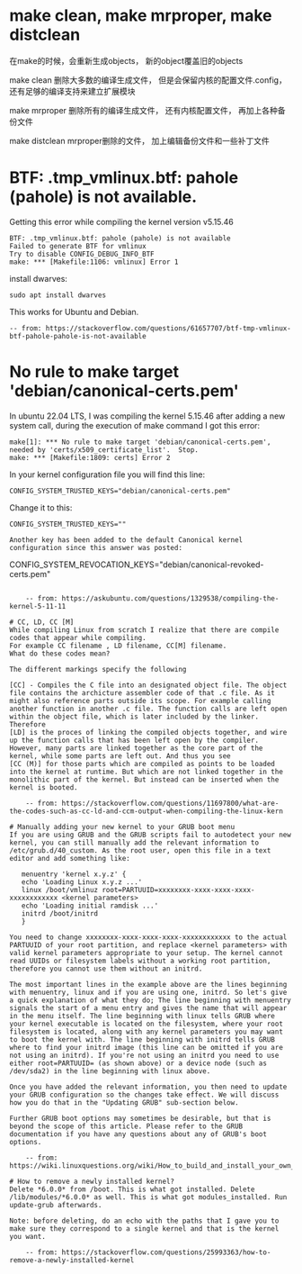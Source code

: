# make clean, make mrproper, make distclean

在make的时候，会重新生成objects， 新的object覆盖旧的objects

make clean  删除大多数的编译生成文件， 但是会保留内核的配置文件.config， 还有足够的编译支持来建立扩展模块

make mrproper 删除所有的编译生成文件， 还有内核配置文件， 再加上各种备份文件

make distclean mrproper删除的文件， 加上编辑备份文件和一些补丁文件

# BTF: .tmp_vmlinux.btf: pahole (pahole) is not available.
Getting this error while compiling the kernel version v5.15.46
```
BTF: .tmp_vmlinux.btf: pahole (pahole) is not available
Failed to generate BTF for vmlinux
Try to disable CONFIG_DEBUG_INFO_BTF
make: *** [Makefile:1106: vmlinux] Error 1
```

install dwarves:
```
sudo apt install dwarves
```

This works for Ubuntu and Debian.

	-- from: https://stackoverflow.com/questions/61657707/btf-tmp-vmlinux-btf-pahole-pahole-is-not-available

# No rule to make target 'debian/canonical-certs.pem'
In ubuntu 22.04 LTS, I was compiling the kernel 5.15.46 after adding a new system call, during the execution of make command I got this error:
```
make[1]: *** No rule to make target 'debian/canonical-certs.pem', needed by 'certs/x509_certificate_list'.  Stop.
make: *** [Makefile:1809: certs] Error 2
```
In your kernel configuration file you will find this line:
```
CONFIG_SYSTEM_TRUSTED_KEYS="debian/canonical-certs.pem"
```
Change it to this:
```
CONFIG_SYSTEM_TRUSTED_KEYS=""

Another key has been added to the default Canonical kernel configuration since this answer was posted:
```
CONFIG_SYSTEM_REVOCATION_KEYS="debian/canonical-revoked-certs.pem"
```

	-- from: https://askubuntu.com/questions/1329538/compiling-the-kernel-5-11-11

# CC, LD, CC [M]
While compiling Linux from scratch I realize that there are compile codes that appear while compiling.
For example CC filename , LD filename, CC[M] filename.
What do these codes mean?

The different markings specify the following

[CC] - Compiles the C file into an designated object file. The object file contains the archicture assembler code of that .c file. As it might also reference parts outside its scope. For example calling another function in another .c file. The function calls are left open within the object file, which is later included by the linker. Therefore
[LD] is the proces of linking the compiled objects together, and wire up the function calls that has been left open by the compiler. However, many parts are linked together as the core part of the kernel, while some parts are left out. And thus you see
[CC (M)] for those parts which are compiled as points to be loaded into the kernel at runtime. But which are not linked together in the monolithic part of the kernel. But instead can be inserted when the kernel is booted.

	-- from: https://stackoverflow.com/questions/11697800/what-are-the-codes-such-as-cc-ld-and-ccm-output-when-compiling-the-linux-kern

# Manually adding your new kernel to your GRUB boot menu
If you are using GRUB and the GRUB scripts fail to autodetect your new kernel, you can still manually add the relevant information to /etc/grub.d/40_custom. As the root user, open this file in a text editor and add something like:
```
       menuentry 'kernel x.y.z' {
       echo 'Loading Linux x.y.z ...'
       linux /boot/vmlinuz root=PARTUUID=xxxxxxxx-xxxx-xxxx-xxxx-xxxxxxxxxxxx <kernel parameters>
       echo 'Loading initial ramdisk ...'
       initrd /boot/initrd
       }
```
You need to change xxxxxxxx-xxxx-xxxx-xxxx-xxxxxxxxxxxx to the actual PARTUUID of your root partition, and replace <kernel parameters> with valid kernel parameters appropriate to your setup. The kernel cannot read UUIDs or filesystem labels without a working root partition, therefore you cannot use them without an initrd.

The most important lines in the example above are the lines beginning with menuentry, linux and if you are using one, initrd. So let's give a quick explanation of what they do; The line beginning with menuentry signals the start of a menu entry and gives the name that will appear in the menu itself. The line beginning with linux tells GRUB where your kernel executable is located on the filesystem, where your root filesystem is located, along with any kernel parameters you may want to boot the kernel with. The line beginning with initrd tells GRUB where to find your initrd image (this line can be omitted if you are not using an initrd). If you're not using an initrd you need to use either root=PARTUUID= (as shown above) or a device node (such as /dev/sda2) in the line beginning with linux above.

Once you have added the relevant information, you then need to update your GRUB configuration so the changes take effect. We will discuss how you do that in the "Updating GRUB" sub-section below.

Further GRUB boot options may sometimes be desirable, but that is beyond the scope of this article. Please refer to the GRUB documentation if you have any questions about any of GRUB's boot options.

	-- from: https://wiki.linuxquestions.org/wiki/How_to_build_and_install_your_own_Linux_kernel

# How to remove a newly installed kernel?
Delete *6.0.0* from /boot. This is what got installed. Delete /lib/modules/*6.0.0* as well. This is what got modules_installed. Run update-grub afterwards.

Note: before deleting, do an echo with the paths that I gave you to make sure they correspond to a single kernel and that is the kernel you want.

	-- from: https://stackoverflow.com/questions/25993363/how-to-remove-a-newly-installed-kernel


